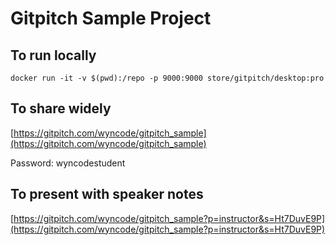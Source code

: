# Gitpitch Sample Project

## To run locally

`docker run -it -v $(pwd):/repo -p 9000:9000 store/gitpitch/desktop:pro`

## To share widely

[https://gitpitch.com/wyncode/gitpitch_sample](https://gitpitch.com/wyncode/gitpitch_sample)

Password: wyncodestudent

## To present with speaker notes

[https://gitpitch.com/wyncode/gitpitch_sample?p=instructor&s=Ht7DuvE9P](https://gitpitch.com/wyncode/gitpitch_sample?p=instructor&s=Ht7DuvE9P)
